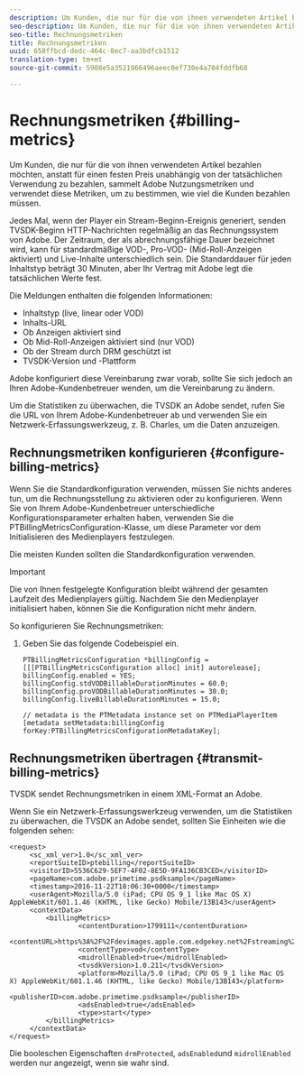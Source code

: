 ```yaml
---
description: Um Kunden, die nur für die von ihnen verwendeten Artikel bezahlen möchten, anstatt für einen festen Preis unabhängig von der tatsächlichen Verwendung zu bezahlen, sammelt Adobe Nutzungsmetriken und verwendet diese Metriken, um zu bestimmen, wie viel die Kunden bezahlen müssen.
seo-description: Um Kunden, die nur für die von ihnen verwendeten Artikel bezahlen möchten, anstatt für einen festen Preis unabhängig von der tatsächlichen Verwendung zu bezahlen, sammelt Adobe Nutzungsmetriken und verwendet diese Metriken, um zu bestimmen, wie viel die Kunden bezahlen müssen.
seo-title: Rechnungsmetriken
title: Rechnungsmetriken
uuid: 658ffbcd-dedc-464c-8ec7-aa3bdfcb1512
translation-type: tm+mt
source-git-commit: 5908e5a3521966496aeec0ef730e4a704fddfb68

---
```



# Rechnungsmetriken {#billing-metrics}

Um Kunden, die nur für die von ihnen verwendeten Artikel bezahlen möchten, anstatt für einen festen Preis unabhängig von der tatsächlichen Verwendung zu bezahlen, sammelt Adobe Nutzungsmetriken und verwendet diese Metriken, um zu bestimmen, wie viel die Kunden bezahlen müssen.

Jedes Mal, wenn der Player ein Stream-Beginn-Ereignis generiert, senden TVSDK-Beginn HTTP-Nachrichten regelmäßig an das Rechnungssystem von Adobe. Der Zeitraum, der als abrechnungsfähige Dauer bezeichnet wird, kann für standardmäßige VOD-, Pro-VOD- (Mid-Roll-Anzeigen aktiviert) und Live-Inhalte unterschiedlich sein. Die Standarddauer für jeden Inhaltstyp beträgt 30 Minuten, aber Ihr Vertrag mit Adobe legt die tatsächlichen Werte fest.

Die Meldungen enthalten die folgenden Informationen:

* Inhaltstyp (live, linear oder VOD)
* Inhalts-URL
* Ob Anzeigen aktiviert sind
* Ob Mid-Roll-Anzeigen aktiviert sind (nur VOD)
* Ob der Stream durch DRM geschützt ist
* TVSDK-Version und -Plattform

Adobe konfiguriert diese Vereinbarung zwar vorab, sollte Sie sich jedoch an Ihren Adobe-Kundenbetreuer wenden, um die Vereinbarung zu ändern.

Um die Statistiken zu überwachen, die TVSDK an Adobe sendet, rufen Sie die URL von Ihrem Adobe-Kundenbetreuer ab und verwenden Sie ein Netzwerk-Erfassungswerkzeug, z. B. Charles, um die Daten anzuzeigen.

## Rechnungsmetriken konfigurieren {#configure-billing-metrics}

Wenn Sie die Standardkonfiguration verwenden, müssen Sie nichts anderes tun, um die Rechnungsstellung zu aktivieren oder zu konfigurieren. Wenn Sie von Ihrem Adobe-Kundenbetreuer unterschiedliche Konfigurationsparameter erhalten haben, verwenden Sie die PTBillingMetricsConfiguration-Klasse, um diese Parameter vor dem Initialisieren des Medienplayers festzulegen.

Die meisten Kunden sollten die Standardkonfiguration verwenden.

>[!IMPORTANT]
>
>Die von Ihnen festgelegte Konfiguration bleibt während der gesamten Laufzeit des Medienplayers gültig. Nachdem Sie den Medienplayer initialisiert haben, können Sie die Konfiguration nicht mehr ändern.

So konfigurieren Sie Rechnungsmetriken:

1. Geben Sie das folgende Codebeispiel ein.

   ```
   PTBillingMetricsConfiguration *billingConfig = [[[PTBillingMetricsConfiguration alloc] init] autorelease]; 
   billingConfig.enabled = YES; 
   billingConfig.stdVODBillableDurationMinutes = 60.0; 
   billingConfig.proVODBillableDurationMinutes = 30.0; 
   billingConfig.liveBillableDurationMinutes = 15.0; 
   
   // metadata is the PTMetadata instance set on PTMediaPlayerItem 
   [metadata setMetadata:billingConfig forKey:PTBillingMetricsConfigurationMetadataKey];
   ```

## Rechnungsmetriken übertragen {#transmit-billing-metrics}

TVSDK sendet Rechnungsmetriken in einem XML-Format an Adobe.

<!--<a id="example_13ABDB1CC0B549968A534765378DA3A0"></a>-->

Wenn Sie ein Netzwerk-Erfassungswerkzeug verwenden, um die Statistiken zu überwachen, die TVSDK an Adobe sendet, sollten Sie Einheiten wie die folgenden sehen:

```
<request> 
     <sc_xml_ver>1.0</sc_xml_ver> 
     <reportSuiteID>ptebilling</reportSuiteID> 
     <visitorID>5536C629-5EF7-4F02-8E5D-9FA136CB3CED</visitorID> 
     <pageName>com.adobe.primetime.psdksample</pageName> 
     <timestamp>2016-11-22T18:06:30+0000</timestamp> 
     <userAgent>Mozilla/5.0 (iPad; CPU OS 9_1 like Mac OS X) AppleWebKit/601.1.46 (KHTML, like Gecko) Mobile/13B143</userAgent> 
     <contextData> 
         <billingMetrics> 
                 <contentDuration>1799111</contentDuration> 
                 <contentURL>https%3A%2F%2Fdevimages.apple.com.edgekey.net%2Fstreaming%2Fexamples%2Fbipbop_16x9%2Fbipbop_16x9_variant.m3u8</contentURL> 
                 <contentType>vod</contentType> 
                 <midrollEnabled>true</midrollEnabled> 
                 <tvsdkVersion>1.0.211</tvsdkVersion> 
                 <platform>Mozilla/5.0 (iPad; CPU OS 9_1 like Mac OS X) AppleWebKit/601.1.46 (KHTML, like Gecko) Mobile/13B143</platform> 
                 <publisherID>com.adobe.primetime.psdksample</publisherID> 
                 <adsEnabled>true</adsEnabled> 
                 <type>start</type> 
         </billingMetrics> 
     </contextData> 
</request>
```

Die booleschen Eigenschaften `drmProtected`, `adsEnabled`und `midrollEnabled` werden nur angezeigt, wenn sie wahr sind.